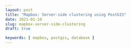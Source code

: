 ```yaml
---
layout: post
title: "Mapbox: Server-side clustering using PostGIS"
date: 2021-01-10
slug: mapbox-server-side-clustering
draft: true

keywords: [ mapbox, postgis, database ]
---
```

